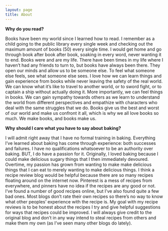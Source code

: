 ```yaml
---
layout: page
title: About
---
```


**Why do you read?**

Books have been my world since I learned how to read. I remember as a child going to the public library every single week and checking out the maximum amount of books (50) every single time. I would get home and go through book after book after book, soaking in every word, never wanting it to end. Books were and are my life. There have been times in my life where I haven’t had any friends to turn to, but books have always been there. They open our minds and allow us to be someone else. To feel what someone else feels, see what someone else sees. I love how we can learn things and gain experience from books while never leaving the safety of the real world. We can know what it’s like to travel to another world, or to sword fight, or to captain a ship without actually doing it. More importantly, we can feel things in books. We can gain sympathy towards others as we learn to understand the world from different perspectives and empathize with characters who deal with the same struggles that we do. Books give us the best and worst of our world and make us confront it all, which is why we all love books so much. We make books, and books make us.

**Why should I care what you have to say about baking?**

I will admit right away that I have no formal training in baking. Everything I’ve learned about baking has come through experience: both successes and failures. I have no qualifications whatsoever to be an authority over baking. BUT, I do have a passion for it. Originally, I loved baking because I could make delicious sugary things that I then immediately devoured. Overtime, my passion has grown from wanting to make make delicious things that I can eat to merely wanting to make delicious things. I think a recipe review blog would be helpful because there are so many recipes floating around on the internet now. Pinterest is a mess of recipes from everywhere, and pinners have no idea if the recipes are any good or not. I’ve found a number of good recipes online, but I’ve also found quite a few bad ones. Most blogs don’t rate their own recipes so there’s no way to know what other peoples’ experience with the recipe is. My goal with my recipe reviews is to be honest about the recipes I try and give helpful suggestions for ways that recipes could be improved. I will always give credit to the original blog and don’t in any way intend to steal recipes from others and make them my own (as I’ve seen many other blogs do lately).